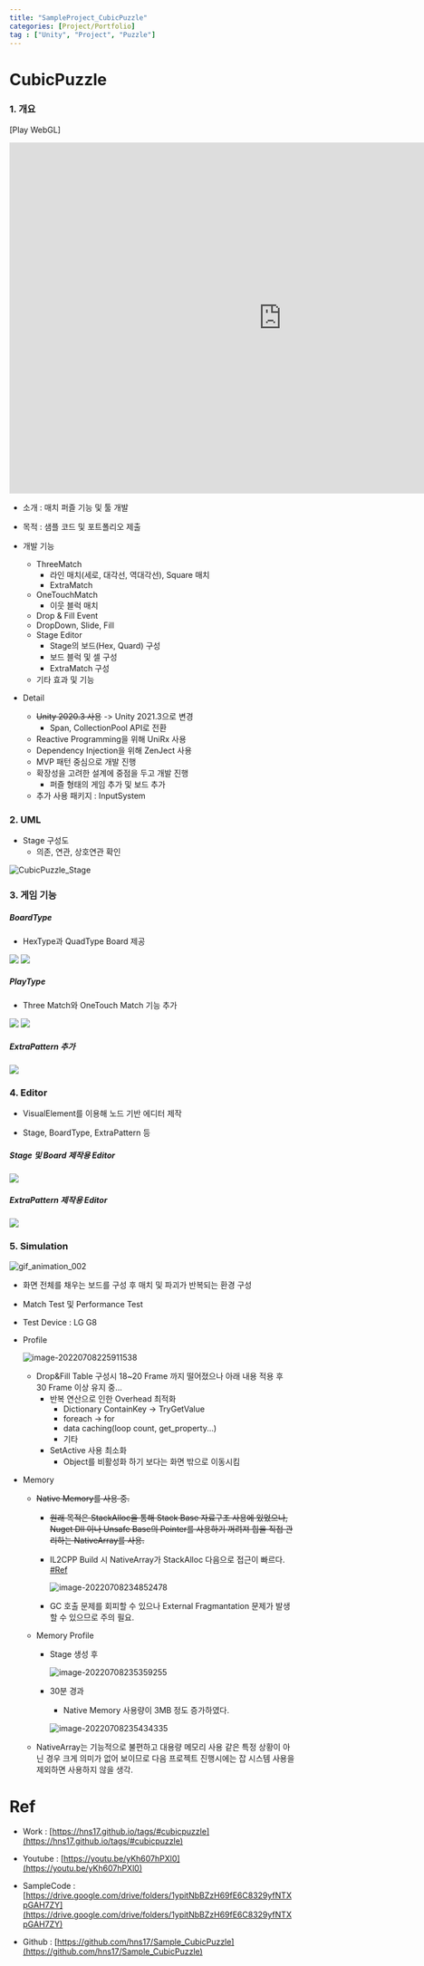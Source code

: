 ```yaml
---
title: "SampleProject_CubicPuzzle"
categories: [Project/Portfolio]
tag : ["Unity", "Project", "Puzzle"]
---
```




# CubicPuzzle

### 1. 개요

[Play WebGL]

<iframe mozallowfullscreen="true" allow="autoplay; fullscreen"  src="https://hns17.github.io/webGL_SamplePuzzle/" style="border:0px #000000 none;" msallowfullscreen="true" allowfullscreen="true" webkitallowfullscreen="true" allowtransparency="true" frameborder="0" marginheight="px" marginwidth="320px" height="620px" width="960px"></iframe>

- 소개 : 매치 퍼즐 기능 및 툴 개발
- 목적 : 샘플 코드 및 포트폴리오 제출
- 개발 기능 

    - ThreeMatch
      - 라인 매치(세로, 대각선, 역대각선),  Square 매치
      - ExtraMatch
    - OneTouchMatch
      - 이웃 블럭 매치
    - Drop & Fill Event
    - DropDown, Slide, Fill
    - Stage Editor
      - Stage의 보드(Hex, Quard) 구성
      - 보드 블럭 및 셀 구성
      - ExtraMatch 구성
    - 기타 효과 및 기능
- Detail

  - ~~Unity 2020.3 사용~~ -> Unity 2021.3으로 변경
    - Span, CollectionPool API로 전환
  - Reactive Programming을 위해 UniRx 사용
  - Dependency Injection을 위해 ZenJect 사용
  - MVP 패턴 중심으로 개발 진행
  - 확장성을 고려한 설계에 중점을 두고 개발 진행
    - 퍼즐 형태의 게임 추가 및 보드 추가
  - 추가 사용 패키지 : InputSystem




### 2. UML

- Stage 구성도
  - 의존, 연관, 상호연관 확인

![CubicPuzzle_Stage](https://raw.githubusercontent.com/hns17/ImageContainer/main/img/CubicPuzzle_Stage.png)



### 3. 게임 기능

##### BoardType

- HexType과 QuadType Board 제공

<div>
    <img src = "https://raw.githubusercontent.com/hns17/ImageContainer/9b72e213e2ddcf490fdf96211c76a9d858c57915/img/ThreeMatch.gif"
/>
        <img src = "https://raw.githubusercontent.com/hns17/ImageContainer/main/img/Square.gif"
/>
</div>

<p></p>



##### PlayType

- Three Match와 OneTouch Match 기능 추가


<div>
    <img src = "https://raw.githubusercontent.com/hns17/ImageContainer/9b72e213e2ddcf490fdf96211c76a9d858c57915/img/ThreeMatch.gif"
>
    <img src = "https://raw.githubusercontent.com/hns17/ImageContainer/main/img/OneTouch.gif">
</div>

<p></p>



##### ExtraPattern 추가

![](https://raw.githubusercontent.com/hns17/ImageContainer/main/img/ExtraPattern_match.gif)



### 4. Editor

- VisualElement를 이용해 노드 기반 에디터 제작

- Stage, BoardType, ExtraPattern 등

  

##### Stage 및 Board 제작용 Editor 

<img src = "https://raw.githubusercontent.com/hns17/ImageContainer/main/img/CubicPuzzleEdit.gif" allign = "left" />



##### ExtraPattern 제작용 Editor

![](https://raw.githubusercontent.com/hns17/ImageContainer/main/img/ExtraPattern_editor.gif)



### 5. Simulation

![gif_animation_002](https://raw.githubusercontent.com/hns17/ImageContainer/main/img/gif_animation_002-1657289632295.gif)

- 화면 전체를 채우는 보드를 구성 후 매치 및 파괴가 반복되는 환경 구성

- Match Test 및 Performance Test

- Test Device : LG G8

- Profile
  
  ![image-20220708225911538](https://raw.githubusercontent.com/hns17/ImageContainer/main/img/image-20220708225911538.png)
  
  - Drop&Fill Table 구성시 18~20 Frame 까지 떨어졌으나 아래 내용 적용 후  30 Frame 이상 유지 중...
    - 반복 연산으로 인한 Overhead 최적화
      - Dictionary ContainKey -> TryGetValue
      - foreach -> for
      - data caching(loop count, get_property...)
      - 기타
    - SetActive 사용 최소화
      - Object를 비활성화 하기 보다는 화면 밖으로 이동시킴
  
- Memory
  - ~~Native Memory를 사용 중.~~
    
    - ~~원래 목적은 StackAlloc을 통해 Stack Base 자료구조 사용에 있었으나, Nuget Dll 이나 Unsafe Base의 Pointer를 사용하기 꺼려져 힙을 직접 관리하는 NativeArray를 사용.~~
    
    - IL2CPP Build 시 NativeArray가 StackAlloc 다음으로 접근이  빠르다. [#Ref](https://qiita.com/pCYSl5EDgo/items/2901604b72cbb2764940)
    
      ![image-20220708234852478](https://raw.githubusercontent.com/hns17/ImageContainer/main/img/image-20220708234852478.png)
    
    - GC 호출 문제를 회피할 수 있으나 External Fragmantation 문제가 발생 할 수 있으므로 주의 필요.
    
  - Memory Profile
  
    - Stage 생성 후
  
      ![image-20220708235359255](https://raw.githubusercontent.com/hns17/ImageContainer/main/img/image-20220708235359255.png)
  
    - 30분 경과
  
      - Native Memory 사용량이 3MB 정도 증가하였다.
  
      ![image-20220708235434335](https://raw.githubusercontent.com/hns17/ImageContainer/main/img/image-20220708235434335.png)
  
  - NativeArray는 기능적으로 불편하고 대용량 메모리 사용 같은 특정 상황이 아닌 경우 크게 의미가 없어 보이므로 다음 프로젝트 진행시에는 잡 시스템 사용을 제외하면 사용하지 않을 생각.



# Ref

- Work : [https://hns17.github.io/tags/#cubicpuzzle](https://hns17.github.io/tags/#cubicpuzzle)

- Youtube : [https://youtu.be/yKh607hPXl0](https://youtu.be/yKh607hPXl0)

- SampleCode : [https://drive.google.com/drive/folders/1ypitNbBZzH69fE6C8329yfNTXpGAH7ZY](https://drive.google.com/drive/folders/1ypitNbBZzH69fE6C8329yfNTXpGAH7ZY)

- Github : [https://github.com/hns17/Sample_CubicPuzzle](https://github.com/hns17/Sample_CubicPuzzle)
